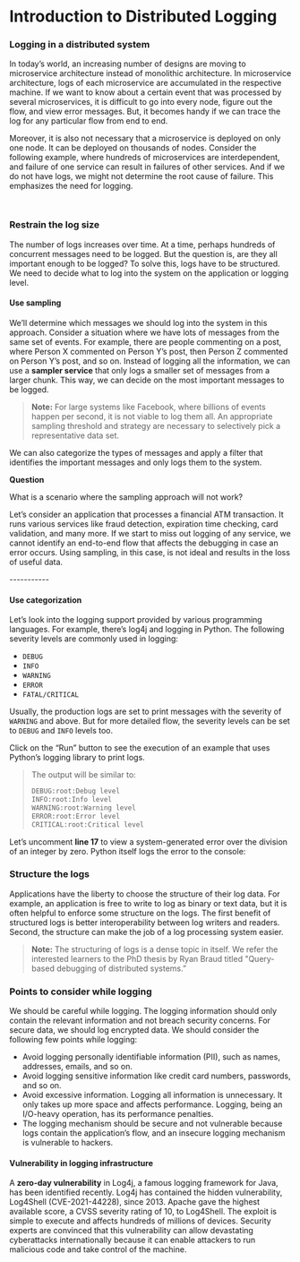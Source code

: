 # Introduction to Distributed Logging

### Logging in a distributed system <a href="#logging-in-a-distributed-system-0" id="logging-in-a-distributed-system-0"></a>

In today’s world, an increasing number of designs are moving to microservice architecture instead of monolithic architecture. In microservice architecture, logs of each microservice are accumulated in the respective machine. If we want to know about a certain event that was processed by several microservices, it is difficult to go into every node, figure out the flow, and view error messages. But, it becomes handy if we can trace the log for any particular flow from end to end.

Moreover, it is also not necessary that a microservice is deployed on only one node. It can be deployed on thousands of nodes. Consider the following example, where hundreds of microservices are interdependent, and failure of one service can result in failures of other services. And if we do not have logs, we might not determine the root cause of failure. This emphasizes the need for logging.

<figure><img src="https://kuweiguge.github.io/Grokking-Modern-System-Design-Interview-Gitbook/.gitbook/assets/Screenshot 2023-09-03 at 2.33.50 AM.png" alt=""><figcaption></figcaption></figure>

<figure><img src="https://kuweiguge.github.io/Grokking-Modern-System-Design-Interview-Gitbook/.gitbook/assets/Screenshot 2023-09-03 at 2.34.19 AM.png" alt=""><figcaption></figcaption></figure>

### Restrain the log size <a href="#restrain-the-log-size-0" id="restrain-the-log-size-0"></a>

The number of logs increases over time. At a time, perhaps hundreds of concurrent messages need to be logged. But the question is, are they all important enough to be logged? To solve this, logs have to be structured. We need to decide what to log into the system on the application or logging level.

#### Use sampling <a href="#use-sampling-1" id="use-sampling-1"></a>

We’ll determine which messages we should log into the system in this approach. Consider a situation where we have lots of messages from the same set of events. For example, there are people commenting on a post, where Person X commented on Person Y’s post, then Person Z commented on Person Y’s post, and so on. Instead of logging all the information, we can use a **sampler service** that only logs a smaller set of messages from a larger chunk. This way, we can decide on the most important messages to be logged.

> **Note:** For large systems like Facebook, where billions of events happen per second, it is not viable to log them all. An appropriate sampling threshold and strategy are necessary to selectively pick a representative data set.

We can also categorize the types of messages and apply a filter that identifies the important messages and only logs them to the system.

**Question**

What is a scenario where the sampling approach will not work?

Let’s consider an application that processes a financial ATM transaction. It runs various services like fraud detection, expiration time checking, card validation, and many more. If we start to miss out logging of any service, we cannot identify an end-to-end flow that affects the debugging in case an error occurs. Using sampling, in this case, is not ideal and results in the loss of useful data.

\-----------

#### Use categorization <a href="#use-categorization-0" id="use-categorization-0"></a>

Let’s look into the logging support provided by various programming languages. For example, there’s log4j and logging in Python. The following severity levels are commonly used in logging:

* `DEBUG`
* `INFO`
* `WARNING`
* `ERROR`
* `FATAL/CRITICAL`

Usually, the production logs are set to print messages with the severity of `WARNING` and above. But for more detailed flow, the severity levels can be set to `DEBUG` and `INFO` levels too.

Click on the “Run” button to see the execution of an example that uses Python’s logging library to print logs.

> The output will be similar to:
>
> ```txt
> DEBUG:root:Debug level
> INFO:root:Info level
> WARNING:root:Warning level
> ERROR:root:Error level
> CRITICAL:root:Critical level
> ```

Let’s uncomment **line 17** to view a system-generated error over the division of an integer by zero. Python itself logs the error to the console:

### Structure the logs <a href="#structure-the-logs-0" id="structure-the-logs-0"></a>

Applications have the liberty to choose the structure of their log data. For example, an application is free to write to log as binary or text data, but it is often helpful to enforce some structure on the logs. The first benefit of structured logs is better interoperability between log writers and readers. Second, the structure can make the job of a log processing system easier.

> **Note:** The structuring of logs is a dense topic in itself. We refer the interested learners to the PhD thesis by Ryan Braud titled "Query-based debugging of distributed systems.”

### Points to consider while logging <a href="#points-to-consider-while-logging-0" id="points-to-consider-while-logging-0"></a>

We should be careful while logging. The logging information should only contain the relevant information and not breach security concerns. For secure data, we should log encrypted data. We should consider the following few points while logging:

* Avoid logging personally identifiable information (PII), such as names, addresses, emails, and so on.
* Avoid logging sensitive information like credit card numbers, passwords, and so on.
* Avoid excessive information. Logging all information is unnecessary. It only takes up more space and affects performance. Logging, being an I/O-heavy operation, has its performance penalties.
* The logging mechanism should be secure and not vulnerable because logs contain the application’s flow, and an insecure logging mechanism is vulnerable to hackers.

#### Vulnerability in logging infrastructure <a href="#vulnerability-in-logging-infrastructure-1" id="vulnerability-in-logging-infrastructure-1"></a>

A **zero-day vulnerability** in Log4j, a famous logging framework for Java, has been identified recently. Log4j has contained the hidden vulnerability, Log4Shell (CVE-2021-44228), since 2013. Apache gave the highest available score, a CVSS severity rating of 10, to Log4Shell. The exploit is simple to execute and affects hundreds of millions of devices. Security experts are convinced that this vulnerability can allow devastating cyberattacks internationally because it can enable attackers to run malicious code and take control of the machine.
